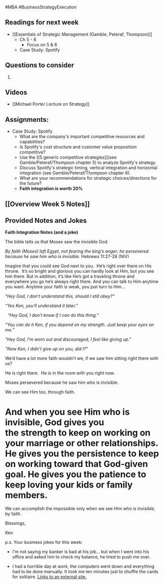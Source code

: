 #MBA #BusinessStrategyExecution
## Readings for next week
- [[Essentials of Strategic Management (Gamble, Peteraf, Thompson)]]
	- Ch 5 - 8
		- Focus on 5 & 6
	- Case Study: Spotify
## Questions to consider
1. 

## Videos
- [[Michael Porter Lecture on Strategy]]

## Assignments:
- Case Study: Spotify
	- What are the company's important competitive resources and capabilities? 
	- Is Spotify's cost structure and customer value proposition competitive?
	- Use the [[5 generic competitive strategies]](see Gamble/Peteraf/Thompson chapter 5) to analyze Spotify's strategy.
	- Discuss Spotify's strategic timing, vertical integration and horizontal integration (see Gamble/Peteraf/Thompson chapter 6).
	- What are your recommendations for strategic choices/directions for the future?
	- **Faith integration is worth 20%**

## [[Overview Week 5 Notes]]

## Provided Notes and Jokes

**Faith Integration Notes (and a joke)**

The bible tells us that Moses saw the invisible God.

_By faith (Moses) left Egypt, not fearing the king’s anger; he persevered because he saw him who is invisible._ Hebrews 11:27-28 (NIV)

Imagine that you could see God next to you.  He’s right over there on His throne.  It’s so bright and glorious you can hardly look at Him, but you see him there. But in addition, it’s like He’s got a traveling throne and everywhere you go he’s always right there. And you can talk to Him anytime you want. Anytime your faith is weak, you just turn to Him…

_“Hey God, I don’t understand this, should I still obey?”_ 

_“Yes Ken, you’ll understand it later.”_

  _“Hey God, I don’t know if I can do this thing.”_ 

_“You can do it Ken, if you depend on my strength. Just keep your eyes on me.”_

_“Hey God, I'm worn out and discouraged, I feel like giving up.”_  

_“Now Ken, I didn’t give up on you, did I?”_

We’d have a lot more faith wouldn’t we, if we saw him sitting right there with us?

He is right there.  He is in the room with you right now.

Moses persevered because he saw him who is invisible.

We can see Him too, through faith.

# And when you see Him who is invisible, God gives you the strength to keep on working on your marriage or other relationships. He gives you the persistence to keep on working toward that God-given goal. He gives you the patience to keep loving your kids or family members. 

We can accomplish the impossible only when we see Him who is invisible, by faith.

Blessings,

Ken

p.s. Your business jokes for this week:

- I'm not saying my banker is bad at his job… but when I went into his office and asked him to check my balance, he tried to push me over.

- I had a horrible day at work, the computers went down and everything had to be done manually. It took me ten minutes just to shuffle the cards for solitaire. [Links to an external site.](http://mikekerr.com/wp-content/uploads/2009/03/Tired_Businessman-forehead-on-desk.jpg)